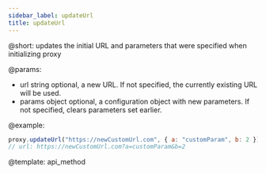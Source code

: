```yaml
---
sidebar_label: updateUrl
title: updateUrl
---    
```


@short: updates the initial URL and parameters that were specified when initializing proxy

@params:
- url       string      optional, a new URL. If not specified, the currently existing URL will be used.
- params    object      optional, a configuration object with new parameters. If not specified, clears parameters set earlier.

@example:
~~~js
proxy.updateUrl("https://newCustomUrl.com", { a: "customParam", b: 2 });
// url: https://newCustomUrl.com?a=customParam&b=2
~~~

@template:	api_method
